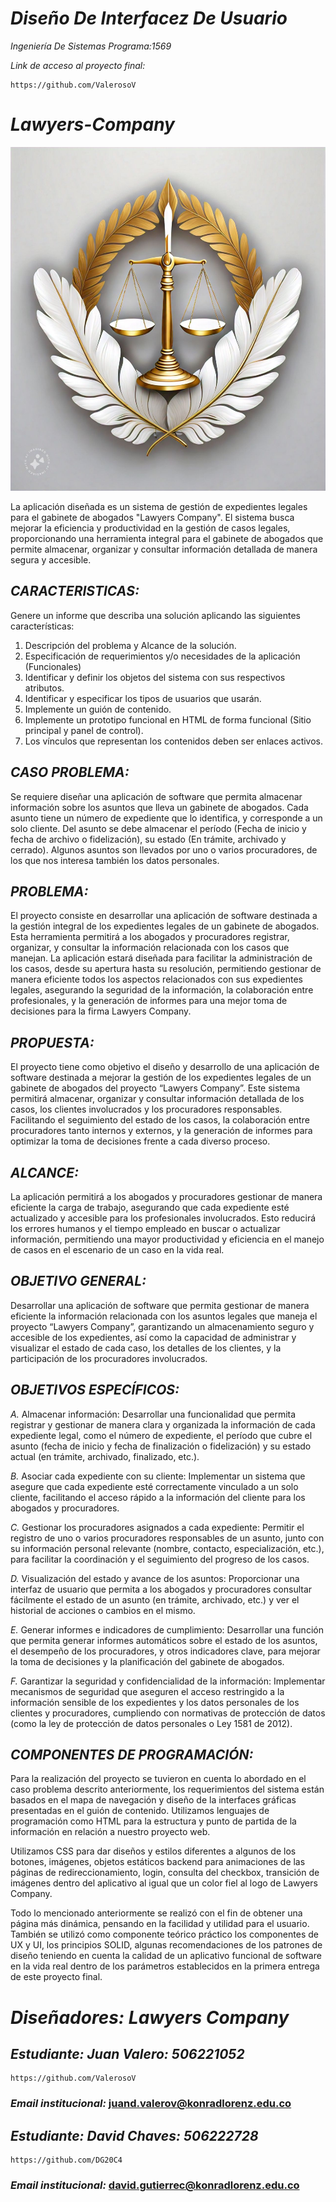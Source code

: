 # *Diseño De Interfacez De Usuario*
*Ingeniería De Sistemas Programa:1569*

*Link de acceso al proyecto final:*

    https://github.com/ValerosoV

# *Lawyers-Company*
<p align="center">
  <img width="600" height="550" src="assets/logoLayers.jpg" alt="Lawyer Company">
</p>

La aplicación diseñada es un sistema de gestión de expedientes legales para el gabinete de abogados "Lawyers Company".
El sistema busca mejorar la eficiencia y productividad en la gestión de casos legales, proporcionando una herramienta 
integral para el gabinete de abogados que permite almacenar, organizar y consultar información detallada de manera segura y accesible.



## *CARACTERISTICAS:*
Genere un informe que describa una solución aplicando las siguientes características:
1. Descripción del problema y Alcance de la solución.
2. Especificación de requerimientos y/o necesidades de la aplicación (Funcionales)
3. Identificar y definir los objetos del sistema con sus respectivos atributos.
4. Identificar y especificar los tipos de usuarios que usarán.
5. Implemente un guión de contenido.
6. Implemente un prototipo funcional en HTML de forma funcional (Sitio principal y panel de control).
7. Los vínculos que representan los contenidos deben ser enlaces activos.


## *CASO PROBLEMA:*
Se requiere diseñar una aplicación de software que permita almacenar información sobre los asuntos que lleva un gabinete de abogados. Cada asunto tiene un número de expediente que lo identifica, y corresponde a un solo cliente. Del asunto se debe almacenar el período (Fecha de inicio y fecha de archivo o fidelización), su estado (En trámite, archivado y cerrado). Algunos asuntos son llevados por uno o varios procuradores, de los que nos interesa también los datos personales.


## *PROBLEMA:*
El proyecto consiste en desarrollar una aplicación de software destinada a la gestión integral de los expedientes legales de un gabinete de abogados. Esta herramienta permitirá a los abogados y procuradores registrar, organizar, y consultar la información relacionada con los casos que manejan. La aplicación estará diseñada para facilitar la administración de los casos, desde su apertura hasta su resolución, permitiendo gestionar de manera eficiente todos los aspectos relacionados con sus expedientes legales, asegurando la seguridad de la información, la colaboración entre profesionales, y la generación de informes para una mejor toma de decisiones para la firma Lawyers Company.


## *PROPUESTA:*
El proyecto tiene como objetivo el diseño y desarrollo de una aplicación de software destinada a mejorar la gestión de los expedientes legales de un gabinete de abogados del proyecto “Lawyers Company”. Este sistema permitirá almacenar, organizar y consultar información detallada de los casos, los clientes involucrados y los procuradores responsables. Facilitando el seguimiento del estado de los casos, la colaboración entre procuradores tanto internos y externos, y la generación de informes para optimizar la toma de decisiones frente a cada diverso proceso.

## *ALCANCE:*
La aplicación permitirá a los abogados y procuradores gestionar de manera eficiente la carga de trabajo, asegurando que cada expediente esté actualizado y accesible para los profesionales involucrados. Esto reducirá los errores humanos y el tiempo empleado en buscar o actualizar información, permitiendo una mayor productividad y eficiencia en el manejo de casos en el escenario de un caso en la vida real.

## *OBJETIVO GENERAL:*
Desarrollar una aplicación de software que permita gestionar de manera eficiente la información relacionada con los asuntos legales que maneja el proyecto “Lawyers Company”, garantizando un almacenamiento seguro y accesible de los expedientes, así como la capacidad de administrar y visualizar el estado de cada caso, los detalles de los clientes, y la participación de los procuradores involucrados.

## *OBJETIVOS ESPECÍFICOS:*
*A.* Almacenar información: Desarrollar una funcionalidad que permita registrar y gestionar de manera clara y organizada la información de cada expediente legal, como el número de expediente, el período que cubre el asunto (fecha de inicio y fecha de finalización o fidelización) y su estado actual (en trámite, archivado, finalizado, etc.).

*B.* Asociar cada expediente con su cliente: Implementar un sistema que asegure que cada expediente esté correctamente vinculado a un solo cliente, facilitando el acceso rápido a la información del cliente para los abogados y procuradores.

*C.* Gestionar los procuradores asignados a cada expediente: Permitir el registro de uno o varios procuradores responsables de un asunto, junto con su información personal relevante (nombre, contacto, especialización, etc.), para facilitar la coordinación y el seguimiento del progreso de los casos.

*D.* Visualización del estado y avance de los asuntos: Proporcionar una interfaz de usuario que permita a los abogados y procuradores consultar fácilmente el estado de un asunto (en trámite, archivado, etc.) y ver el historial de acciones o cambios en el mismo.

*E.* Generar informes e indicadores de cumplimiento: Desarrollar una función que permita generar informes automáticos sobre el estado de los asuntos, el desempeño de los procuradores, y otros indicadores clave, para mejorar la toma de decisiones y la planificación del gabinete de abogados.

*F.* Garantizar la seguridad y confidencialidad de la información: Implementar mecanismos de seguridad que aseguren el acceso restringido a la información sensible de los expedientes y los datos personales de los clientes y procuradores, cumpliendo con normativas de protección de datos (como la ley de protección de datos personales o Ley 1581 de 2012).


## *COMPONENTES DE PROGRAMACIÓN:*
Para la realización del proyecto se tuvieron en cuenta lo abordado en el caso problema  descrito anteriormente, los requerimientos del sistema están basados en el mapa de navegación y diseño de la interfaces gráficas presentadas en el guión de contenido. Utilizamos lenguajes de programación como HTML para la estructura y punto de partida de la información en relación a nuestro proyecto web. 

Utilizamos CSS para dar diseños y estilos diferentes a algunos de los botones, imágenes, objetos estáticos backend para animaciones de las páginas de redireccionamiento, login, consulta del checkbox, transición de imágenes dentro del aplicativo al igual que un color fiel al logo de Lawyers Company. 

Todo lo mencionado anteriormente se realizó con el fin de obtener una página más dinámica, pensando en la facilidad y utilidad para el usuario. También se utilizó como componente teórico práctico los componentes de UX y UI, los principios SOLID, algunas recomendaciones de los patrones de diseño teniendo en cuenta la calidad de un aplicativo funcional de software en la vida real dentro de los parámetros establecidos en la primera entrega de este proyecto final.



# *Diseñadores: Lawyers Company* 
## *Estudiante: Juan Valero: 506221052*
    https://github.com/ValerosoV 
### *Email institucional:* juand.valerov@konradlorenz.edu.co   


## *Estudiante: David Chaves: 506222728*
    https://github.com/DG20C4
### *Email institucional:* david.gutierrec@konradlorenz.edu.co  
